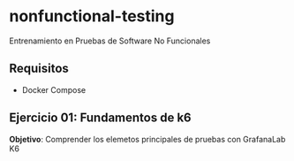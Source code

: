 # nonfunctional-testing
Entrenamiento en Pruebas de Software No Funcionales

## Requisitos

- Docker Compose

## Ejercicio 01: Fundamentos de k6

**Objetivo**: Comprender los elemetos principales de pruebas con GrafanaLab K6


